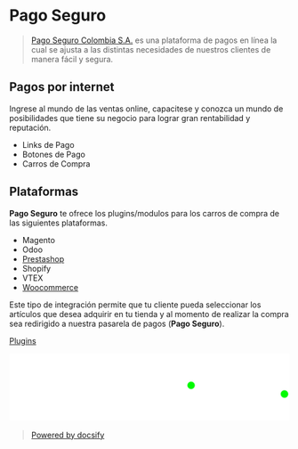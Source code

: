 # Pago Seguro

> [Pago Seguro Colombia S.A.](https://www.pagoseguro.co/) es una plataforma de pagos en línea la cual se ajusta a las distintas necesidades de nuestros clientes de manera fácil y segura.

## Pagos por internet

Ingrese al mundo de las ventas online, capacitese y conozca un mundo de posibilidades que tiene su negocio para lograr gran rentabilidad y reputación.

- Links de Pago
- Botones de Pago
- Carros de Compra

## Plataformas

**Pago Seguro** te ofrece los plugins/modulos para los carros de compra de las siguientes plataformas.

- Magento
- Odoo
- [Prestashop](/plugins/prestashop.md)
- Shopify
- VTEX
- [Woocommerce](/plugins/woocommerce.md)

Este tipo de integración permite que tu cliente pueda seleccionar los artículos que desea adquirir en tu tienda y al momento de realizar la compra sea redirigido a nuestra pasarela de pagos (**Pago Seguro**).

[Plugins](plugins/start.md ':id=btnnext')

![logo](img/logo_full.png ':size=300x100')

> [Powered by docsify](https://docsify.js.org/#/)
